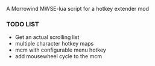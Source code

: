 A Morrowind MWSE-lua script for a hotkey extender mod


### TODO LIST

- Get an actual scrolling list
- multiple character hotkey maps
- mcm with configurable menu hotkey
- add mousewheel cycle to the mcm